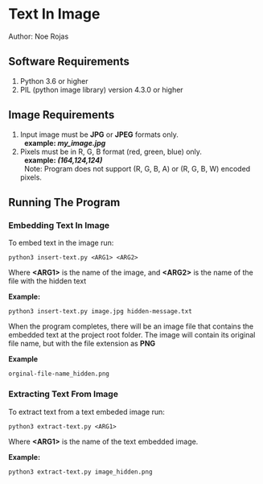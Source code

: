 # Text In Image
Author: Noe Rojas
## Software Requirements
1. Python 3.6 or higher
2. PIL (python image library) version 4.3.0 or higher
## Image Requirements
1. Input image must be **JPG** or **JPEG** formats only.<br>
  &nbsp;&nbsp;**example: *my_image.jpg***
2. Pixels must be in R, G, B format (red, green, blue) only.<br>
&nbsp;&nbsp;**example: *(164,124,124)***<br>
&nbsp;&nbsp;Note: Program does not support (R, G, B, A) or (R, G, B, W) encoded pixels.

## Running The Program
### Embedding Text In Image
To embed text in the image run: <br>

```
python3 insert-text.py <ARG1> <ARG2>
```
Where **&lt;ARG1&gt;** is the name of the image, and **&lt;ARG2&gt;** is the name of the file with the hidden text <br>

**Example:**
```
python3 insert-text.py image.jpg hidden-message.txt
```

When the program completes, there will be an image file that contains the embedded text at the project root folder. The image will contain its original file name, but with the file extension as **PNG**

**Example**
```
orginal-file-name_hidden.png
```

### Extracting Text From Image
To extract text from a text embeded image run:
```
python3 extract-text.py <ARG1>
```
Where **&lt;ARG1&gt;** is the name of the text embedded image.

**Example:**
```
python3 extract-text.py image_hidden.png
```
